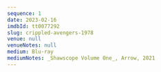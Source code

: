 ```yaml
---
sequence: 1
date: 2023-02-16
imdbId: tt0077292
slug: crippled-avengers-1978
venue: null
venueNotes: null
medium: Blu-ray
mediumNotes: _Shawscope Volume One_, Arrow, 2021
---
```


